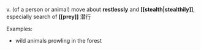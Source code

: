 v. (of a person or animal) move about **restlessly** and **[[stealth|stealthily]]**, especially search of **[[prey]]**
潜行

Examples:
- wild animals prowling in the forest